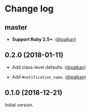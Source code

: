 # Change log

## master

- **Support Ruby 2.5+**. ([@palkan][])

## 0.2.0 (2018-01-11)

- Add class-level defaults. ([@palkan][])

- Add `#notification_name`. ([@palkan][])

## 0.1.0 (2018-12-21)

Initial version.

[@palkan]: https://github.com/palkan
